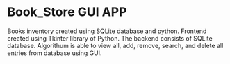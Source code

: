 # Book_Store GUI APP
Books inventory created using SQLite database and python. 
Frontend created using Tkinter library of Python. 
The backend consists of SQLite database. 
Algorithum is able to view all, add, remove, search, and delete all entries from database using GUI. 
